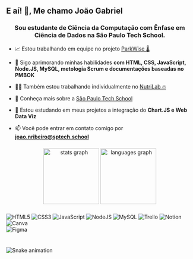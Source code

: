<!-- <h1 align="center">E aí! 👋, Me chamo João Gabriel</h1>
<h3 align="center">Sou estudante de Ciência da Computação com Ênfase em Ciência de Dados na São Paulo Tech School.</h3>

- 📈 Estou trabalhando em equipe no projeto [ParkWise 🌡](https://github.com/joaogcr/Parkwise.git)

- 🌱 Sigo aprimorando minhas habilidades **com HTML, CSS, JavaScript, Node.JS, MySQL, metologia Scrum e documentações baseadas no PMBOK**

- 👨‍💻 Também estou trabalhando individualmente no [NutriLab 🔥](https://github.com/joaogcr/NutriLab.git)

- 🤝 Conheça mais sobre a [São Paulo Tech School](https://info.sptech.school/)

- 💬 Estou estudando em meus projetos a integração do **Chart.JS e Web Data Viz**

- 📫 Você pode entrar em contato comigo por **joao.nribeiro@sptech.school**

<h3 align="left">Languages and Tools:</h3>

![HTML5](https://img.shields.io/badge/html5-%23E34F26.svg?style=for-the-badge&logo=html5&logoColor=white) 
![CSS3](https://img.shields.io/badge/css3-%231572B6.svg?style=for-the-badge&logo=css3&logoColor=white) 
![JavaScript](https://img.shields.io/badge/javascript-%23323330.svg?style=for-the-badge&logo=javascript&logoColor=%23F7DF1E) 
![NodeJS](https://img.shields.io/badge/node.js-6DA55F?style=for-the-badge&logo=node.js&logoColor=white) 
![MySQL](https://img.shields.io/badge/mysql-%2300f.svg?style=for-the-badge&logo=mysql&logoColor=white) 
![Trello](https://img.shields.io/badge/Trello-%23026AA7.svg?style=for-the-badge&logo=Trello&logoColor=white) 
![Notion](https://img.shields.io/badge/Notion-%23000000.svg?style=for-the-badge&logo=notion&logoColor=white) 
![Canva](https://img.shields.io/badge/Canva-%2300C4CC.svg?style=for-the-badge&logo=Canva&logoColor=white) 	
![Figma](https://img.shields.io/badge/figma-%23F24E1E.svg?style=for-the-badge&logo=figma&logoColor=white)  -->

<h2 align="left">E aí! 👋, Me chamo João Gabriel</h2>
<h3 align="center">Sou estudante de Ciência da Computação com Ênfase em Ciência de Dados na São Paulo Tech School.</h3>

- 📈 Estou trabalhando em equipe no projeto [ParkWise 🌡](https://github.com/joaogcr/Parkwise.git)

- 🌱 Sigo aprimorando minhas habilidades **com HTML, CSS, JavaScript, Node.JS, MySQL, metologia Scrum e documentações baseadas no PMBOK**

- 👨‍💻 Também estou trabalhando individualmente no [NutriLab 🔥](https://github.com/joaogcr/NutriLab.git)

- 🤝 Conheça mais sobre a [São Paulo Tech School](https://info.sptech.school/)

- 💬 Estou estudando em meus projetos a integração do **Chart.JS e Web Data Viz**

- 📫 Você pode entrar em contato comigo por **joao.nribeiro@sptech.school**

###

<div align="center">
  <img src="https://github-readme-stats.vercel.app/api?username=joaogcr&hide_title=false&hide_rank=false&show_icons=true&include_all_commits=true&count_private=true&disable_animations=false&theme=monokai&locale=en&hide_border=false" height="150" alt="stats graph"  />
  <img src="https://github-readme-stats.vercel.app/api/top-langs?username=joaogcr&locale=en&hide_title=false&layout=compact&card_width=320&langs_count=5&theme=monokai&hide_border=false" height="150" alt="languages graph"  />
</div>

###

###

###

![HTML5](https://img.shields.io/badge/html5-%23E34F26.svg?style=for-the-badge&logo=html5&logoColor=white) 
![CSS3](https://img.shields.io/badge/css3-%231572B6.svg?style=for-the-badge&logo=css3&logoColor=white) 
![JavaScript](https://img.shields.io/badge/javascript-%23323330.svg?style=for-the-badge&logo=javascript&logoColor=%23F7DF1E) 
![NodeJS](https://img.shields.io/badge/node.js-6DA55F?style=for-the-badge&logo=node.js&logoColor=white) 
![MySQL](https://img.shields.io/badge/mysql-%2300f.svg?style=for-the-badge&logo=mysql&logoColor=white) 
![Trello](https://img.shields.io/badge/Trello-%23026AA7.svg?style=for-the-badge&logo=Trello&logoColor=white) 
![Notion](https://img.shields.io/badge/Notion-%23000000.svg?style=for-the-badge&logo=notion&logoColor=white) 
![Canva](https://img.shields.io/badge/Canva-%2300C4CC.svg?style=for-the-badge&logo=Canva&logoColor=white) 	
![Figma](https://img.shields.io/badge/figma-%23F24E1E.svg?style=for-the-badge&logo=figma&logoColor=white)

###

<br clear="both">

<img src="https://raw.githubusercontent.com/maurodesouza/maurodesouza/output/snake.svg" alt="Snake animation" />

###
